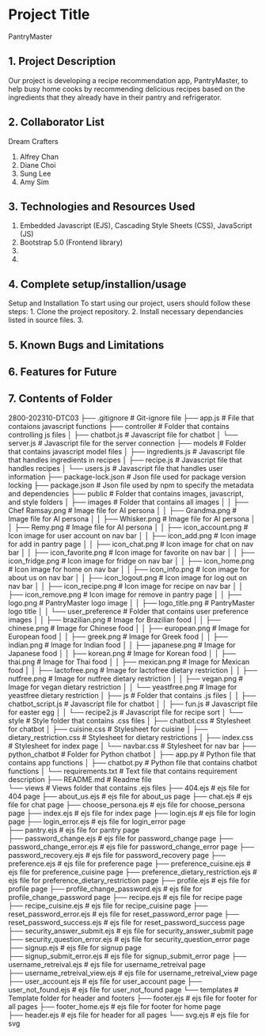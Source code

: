 # Project Title
PantryMaster

## 1. Project Description
Our project is developing a recipe recommendation app, PantryMaster, to help busy home cooks by recommending delicious recipes based on the ingredients that they already have in their pantry and refrigerator.

## 2. Collaborator List
Dream Crafters
1. Alfrey Chan
2. Diane Choi
3. Sung Lee
4. Amy Sim

## 3. Technologies and Resources Used
1. Embedded Javascript (EJS), Cascading Style Sheets (CSS), JavaScript (JS)
2. Bootstrap 5.0 (Frontend library)
3. 
4. 

## 4. Complete setup/installion/usage

Setup and Installation
To start using our project, users should follow these steps: 
    1. Clone the project repository.
    2. Install necessary dependancies listed in source files. 
    3.

## 5. Known Bugs and Limitations

## 6. Features for Future

## 7. Contents of Folder
2800-202310-DTC03
├── .gitignore                          # Git-ignore file 
├── app.js                              # File that contaions javascript functions
├── controller                          # Folder that contains controlling js files 
│   ├── chatbot.js                              # Javascript file for chatbot
│   └── server.js                               # Javascript file for the server connection
├── models                              # Folder that contains javascript model files
│   ├── ingredients.js                          # Javascript file that handles ingredients in recipes
│   ├── recipe.js                               # Javascript file that handles recipes 
│   └── users.js                                # Javascript file that handles user information
├── package-lock.json                   # Json file used for package version locking
├── package.json                        # Json file used by npm to specify the metadata and dependencies 
├── public                              # Folder that contains images, javascript, and style folders
│   ├── images                          # Folder that contains all images 
│   │   ├── Chef Ramsay.png                     # Image file for AI persona
│   │   ├── Grandma.png                         # Image file for AI persona
│   │   ├── Whisker.png                         # Image file for AI persona
│   │   ├── Remy.png                            # Image file for AI persona
│   │   ├── icon_account.png                    # Icon image for user account on nav bar
│   │   ├── icon_add.png                        # Icon image for add in pantry page
│   │   ├── icon_chat.png                       # Icon image for chat on nav bar
│   │   ├── icon_favorite.png                   # Icon image for favorite on nav bar
│   │   ├── icon_fridge.png                     # Icon image for fridge on nav bar
│   │   ├── icon_home.png                       # Icon image for home on nav bar
│   │   ├── icon_info.png                       # Icon image for about us on nav bar
│   │   ├── icon_logout.png                     # Icon image for log out on nav bar
│   │   ├── icon_recipe.png                     # Icon image for recipe on nav bar
│   │   ├── icon_remove.png                     # Icon image for remove in pantry page
│   │   ├── logo.png                            # PantryMaster logo image
│   │   ├── logo_title.png                      # PantryMaster logo title
│   │   └── user_preference             # Folder that contains user preference images
│   │       ├── brazilian.png                   # Image for Brazilian food 
│   │       ├── chinese.png                     # Image for Chinese food 
│   │       ├── european.png                    # Image for European food 
│   │       ├── greek.png                       # Image for Greek food 
│   │       ├── indian.png                      # Image for Indian food 
│   │       ├── japanese.png                    # Image for Japanese food 
│   │       ├── korean.png                      # Image for Korean food 
│   │       ├── thai.png                        # Image for Thai food 
│   │       ├── mexican.png                     # Image for Mexican food 
│   │       ├── lactofree.png                   # Image for lactofree dietary restriction
│   │       ├── nutfree.png                     # Image for nutfree dietary restriction
│   │       ├── vegan.png                       # Image for vegan dietary restriction
│   │       └── yeastfree.png                   # Image for yeastfree dietary restriction
│   ├── js                              # Folder that contains .js files
│   │   ├── chatbot_script.js                   # Javascript file for chatbot
│   │   ├── fun.js                              # Javascript file for easter egg
│   │   └── recipe2.js                          # Javascript file for recipe sort
│   └── style                                   # Style folder that contains .css files
│       ├── chatbot.css                         # Stylesheet for chatbot
│       ├── cuisine.css                         # Stylesheet for cuisine
│       ├── dietary_restriction.css             # Stylesheet for dietary restrictions 
│       ├── index.css                           # Stylesheet for index page
│       └── navbar.css                          # Stylesheet for nav bar
├── python_chatbot                      # Folder for Python chatbot
│   ├── app.py                                  # Python file that contains app functions
│   ├── chatbot.py                              # Python file that contains chatbot functions
│   └── requirements.txt                        # Text file that contains requirement description
├── README.md                           # Readme file        
└── views                               # Views folder that contains .ejs files
    ├── 404.ejs                                 # ejs file for 404 page
    ├── about_us.ejs                            # ejs file for about_us page
    ├── chat.ejs                                # ejs file for chat page
    ├── choose_persona.ejs                      # ejs file for choose_persona page
    ├── index.ejs                               # ejs file for index page
    ├── login.ejs                               # ejs file for login page
    ├── login_error.ejs                         # ejs file for login_error page    
    ├── pantry.ejs                              # ejs file for pantry page   
    ├── password_change.ejs                     # ejs file for password_change page
    ├── password_change_error.ejs               # ejs file for password_change_error page
    ├── password_recovery.ejs                   # ejs file for password_recovery page
    ├── preference.ejs                          # ejs file for preference page
    ├── preference_cuisine.ejs                  # ejs file for preference_cuisine page
    ├── preference_dietary_restriction.ejs      # ejs file for preference_dietary_restriction page
    ├── profile.ejs                             # ejs file for profile page
    ├── profile_change_password.ejs             # ejs file for profile_change_password page
    ├── recipe.ejs                              # ejs file for recipe page
    ├── recipe_cuisine.ejs                      # ejs file for recipe_cuisine page
    ├── reset_password_error.ejs                # ejs file for reset_password_error page
    ├── reset_password_success.ejs              # ejs file for reset_password_success page
    ├── security_answer_submit.ejs              # ejs file for security_answer_submit page
    ├── security_question_error.ejs             # ejs file for security_question_error page
    ├── signup.ejs                              # ejs file for signup page    
    ├── signup_submit_error.ejs                 # ejs file for signup_submit_error page
    ├── username_retreival.ejs                  # ejs file for username_retreival page    
    ├── username_retreival_view.ejs             # ejs file for username_retreival_view page
    ├── user_account.ejs                        # ejs file for user_account page
    ├── user_not_found.ejs                      # ejs file for user_not_found page
    └── templates                       # Template folder for header and footers 
        ├── footer.ejs                          # ejs file for footer for all pages
        ├── footer_home.ejs                     # ejs file for footer for home page    
        ├── header.ejs                          # ejs file for header for all pages
        └── svg.ejs                             # ejs file for svg 
